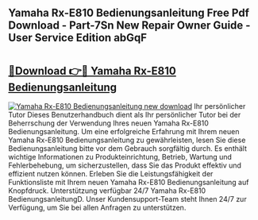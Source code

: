 ## Yamaha Rx-E810 Bedienungsanleitung Free Pdf Download - Part-7Sn New Repair Owner Guide - User Service Edition abGqF

# <h2><a href="http://df46w3.blite.top/?on=Yamaha+Rx-E810+Bedienungsanleitung">🔗Download 👉🔴 Yamaha Rx-E810 Bedienungsanleitung</a></h2>

[![Yamaha Rx-E810 Bedienungsanleitung new download](https://i.imgur.com/lujVjoI.png)](http://df46w3.blite.top/?on=Yamaha+Rx-E810+Bedienungsanleitung)
Ihr persönlicher Tutor Dieses Benutzerhandbuch dient als Ihr persönlicher Tutor bei der Beherrschung der Verwendung Ihres neuen Yamaha Rx-E810 Bedienungsanleitung. Um eine erfolgreiche Erfahrung mit Ihrem neuen Yamaha Rx-E810 Bedienungsanleitung zu gewährleisten, lesen Sie diese Bedienungsanleitung bitte vor dem Gebrauch sorgfältig durch. Es enthält wichtige Informationen zu Produkteinrichtung, Betrieb, Wartung und Fehlerbehebung, um sicherzustellen, dass Sie das Produkt effektiv und effizient nutzen können. Erleben Sie die Leistungsfähigkeit der Funktionsliste mit Ihrem neuen Yamaha Rx-E810 Bedienungsanleitung auf Knopfdruck. Unterstützung verfügbar 24/7 Yamaha Rx-E810 BedienungsanleitungD. Unser Kundensupport-Team steht Ihnen 24/7 zur Verfügung, um Sie bei allen Anfragen zu unterstützen.
